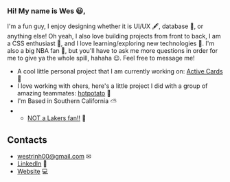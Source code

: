 ### Hi! My name is Wes 😃,

I'm a fun guy, I enjoy designing whether it is UI/UX 🖋, database 📂, or anything else! Oh yeah, I also love building projects from front to back, I am a CSS enthusiast 🎨, and I love learning/exploring new technologies 📱. I'm also a big NBA fan 🏀, but you'll have to ask me more questions in order for me to give ya the whole spill, hahaha 😉. Feel free to message me! 

- A cool little personal project that I am currently working on: <a href="https://frontlinecards.herokuapp.com/" target="_blank">Active Cards</a> 📇
- I love working with ohers, here's a little project I did with a group of amazing teammates: <a href="https://hotpotato-app.herokuapp.com/" target="_blank">hotpotato</a> 🥔
- I'm Based in Southern California ⛅
- - <a href="https://www.nba.com/clippers/">NOT a Lakers fan!!</a> 🏀

## Contacts
- westrinh00@gmail.com ✉
- <a href="https://www.linkedin.com/in/wes-trinh-28b526220/">LinkedIn</a> 🤵
- <a href="https://westrinhkl.github.io/">Website</a> 💻

